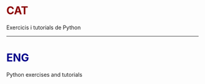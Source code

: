 # <span style="color:darkred">CAT</span>
Exercicis i tutorials de Python

---

# <span style="color:darkblue">ENG</span>
Python exercises and tutorials
